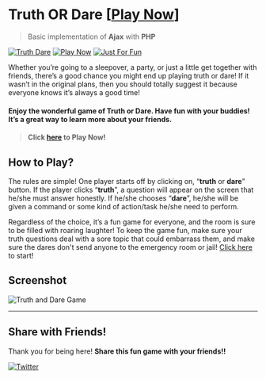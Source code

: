 # Truth OR Dare [[Play Now](http://vinitshahdeo.com/projects/TruthAndDare/)]
> Basic implementation of **Ajax** with **PHP**

[![Truth Dare](https://img.shields.io/badge/Truth-Dare-teal.svg?style=for-the-badge)](https://github.com/vinitshahdeo/Truth-OR-Dare-Game) 
[![Play Now](https://img.shields.io/badge/Play-Now-orange.svg?style=for-the-badge)](http://vinitshahdeo.com/projects/TruthAndDare/)
[![Just For Fun](https://img.shields.io/badge/Just-For&nbsp;Fun-blue.svg?style=for-the-badge)](https://github.com/vinitshahdeo/)

Whether you’re going to a sleepover, a party, or just a little get together with friends, there’s a good chance you might end up playing truth or dare! If it wasn’t in the original plans, then you should totally suggest it because everyone knows it’s always a good time!

#### Enjoy the wonderful game of Truth or Dare. Have fun with your buddies! It’s a great way to learn more about your friends.

> #### Click [here](http://vinitshahdeo.com/projects/TruthAndDare/) to Play Now!

## How to Play?

The rules are simple! One player starts off by clicking on, “**truth** or **dare**" button. If the player clicks “**truth**”, a question will appear on the screen that he/she must answer honestly. If he/she chooses “**dare**”, he/she will be given a command or some kind of action/task he/she need to perform.

Regardless of the choice, it’s a fun game for everyone, and the room is sure to be filled with roaring laughter! To keep the game fun, make sure your truth questions deal with a sore topic that could embarrass them, and make sure the dares don't send anyone to the emergency room or jail! [Click here](http://vinitshahdeo.com/projects/TruthAndDare/) to start!


## Screenshot

![Truth and Dare Game](https://github.com/vinitshahdeo/Truth-OR-Dare-Game/blob/master/img/screenshot1.PNG)

<hr>

## Share with Friends!

Thank you for being here! 
**Share this fun game with your friends!!**
 
[![Twitter](https://img.shields.io/twitter/url/https://github.com/vinitshahdeo/Truth-OR-Dare-Game.svg?style=social)](https://twitter.com/intent/tweet?text=Play%20Truth%20And%20Dare%20Game%20Now!!:&url=http://vinitshahdeo.com/projects/TruthAndDare/)